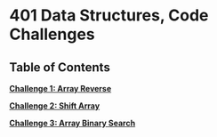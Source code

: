 # 401 Data Structures, Code Challenges

## Table of Contents

**[Challenge 1: Array Reverse](./challenges/arrayReverse/README.md)**

**[Challenge 2: Shift Array](./challenges/arrayShift/README.md)**

**[Challenge 3: Array Binary Search](./challenges/arrayBinarySearch/README.md)**
